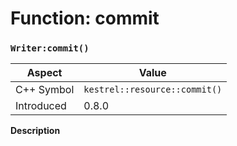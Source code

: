 
# Function: commit
### `Writer:commit()`

| Aspect | Value |
| --- | --- |
| C++ Symbol | `kestrel::resource::commit()` |
| Introduced | 0.8.0 |

**Description**


